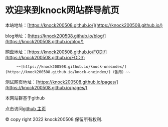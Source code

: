 # 欢迎来到knock网站群导航页
本站地址：[https://knock200508.github.io/](https://knock200508.github.io/)

blog地址：[https://knock200508.github.io/blog/](https://knock200508.github.io/blog/)

网盘地址：[https://knock200508.github.io/FODI/](https://knock200508.github.io/FODI/)

         ~~[https://knock200508.github.io/knock-oneindex/](https://knock200508.github.io/knock-oneindex/)（备用）~~

测试网页地址：[https://knock200508.github.io/pages/](https://knock200508.github.io/pages/)



本网站群基于github

点击访问[github 主页](https://github.com/knock200508)


© copy right 2022 knock200508 保留所有权利.
